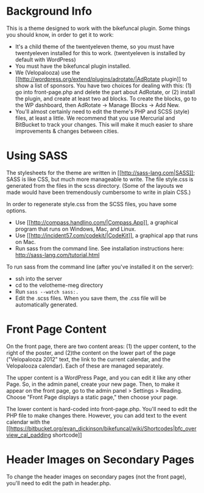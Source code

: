 # Background Info
This is a theme designed to work with the bikefuncal plugin. Some things you should know, in order to get it to work:

* It's a child theme of the twentyeleven theme, so you must have twentyeleven installed for this to work. (twentyeleven is installed by default with WordPress)
* You must have the bikefuncal plugin installed.
* We (Velopalooza) use the [[http://wordpress.org/extend/plugins/adrotate/|AdRotate plugin]] to show a list of sponsors. You have two choices for dealing with this: (1) go into front-page.php and delete the part about AdRotate, or (2) install the plugin, and create at least two ad blocks. To create the blocks, go to the WP dashboard, then AdRotate -> Manage Blocks -> Add New.
* You'll almost certainly need to edit the theme's PHP and SCSS (style) files, at least a little. We recommend that you use Mercurial and BitBucket to track your changes. This will make it much easier to share improvements & changes between cities.

# Using SASS
The stylesheets for the theme are written in [[http://sass-lang.com|SASS]]; SASS is like CSS, but much more manageable to write. The file style.css is generated from the files in the scss directory. (Some of the layouts we made would have been tremendously cumbersome to write in plain CSS.)

In order to regenerate style.css from the SCSS files, you have some options.

* Use [[http://compass.handlino.com/|Compass.App]], a graphical program that runs on Windows, Mac, and Linux.
* Use [[http://incident57.com/codekit/|CodeKit]], a graphical app that runs on Mac.
* Run sass from the command line. See installation instructions here: http://sass-lang.com/tutorial.html

To run sass from the command line (after you've installed it on the server):
* ssh into the server
* cd to the velotheme-meg directory
* Run `sass --watch sass:.`
* Edit the .scss files. When you save them, the .css file will be automatically generated.

# Front Page Content
On the front page, there are two content areas: (1) the upper content, to the right of the poster, and (2)the content on the lower part of the page ("Velopalooza 2012" text, the link to the current calendar, and the Velopalooza calendar). Each of these are managed separately.

The upper content is a WordPress Page, and you can edit it like any other Page. So, in the admin panel, create your new page. Then, to make it appear on the front page, go to the admin panel > Settings > Reading. Choose "Front Page displays a static page," then choose your page.

The lower content is hard-coded into front-page.php. You'll need to edit the PHP file to make changes there. However, you can add text to the event calendar with the [[https://bitbucket.org/evan_dickinson/bikefuncal/wiki/Shortcodes|bfc_overview_cal_padding shortcode]]

# Header Images on Secondary Pages
To change the header images on secondary pages (not the front page), you'll need to edit the path in header.php.
